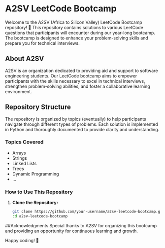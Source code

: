 # A2SV LeetCode Bootcamp

Welcome to the A2SV (Africa to Silicon Valley) LeetCode Bootcamp repository! 🚀 This repository contains solutions to various LeetCode questions that participants will encounter during our year-long bootcamp. The bootcamp is designed to enhance your problem-solving skills and prepare you for technical interviews.

## About A2SV

A2SV is an organization dedicated to providing aid and support to software engineering students. Our LeetCode bootcamp aims to empower participants with the skills necessary to excel in technical interviews, strengthen problem-solving abilities, and foster a collaborative learning environment.

## Repository Structure

The repository is organized by topics (eventually) to help participants navigate through different types of problems. Each solution is implemented in Python and thoroughly documented to provide clarity and understanding.

### Topics Covered

- Arrays
- Strings
- Linked Lists
- Trees
- Dynamic Programming
- ...

### How to Use This Repository

1. **Clone the Repository:**
   ```bash
   git clone https://github.com/your-username/a2sv-leetcode-bootcamp.git
   cd a2sv-leetcode-bootcamp

##Acknowledgments
Special thanks to A2SV for organizing this bootcamp and providing an opportunity for continuous learning and growth.

Happy coding! 🎉
